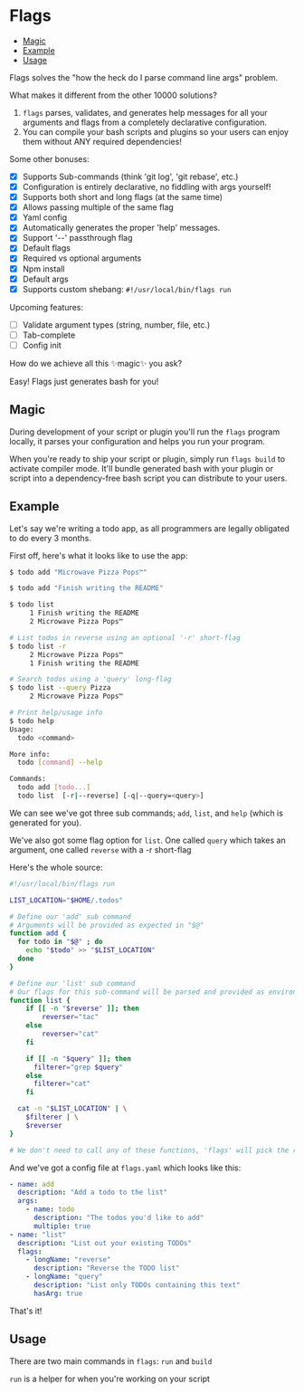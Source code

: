 # Flags


<!-- toc GFM -->

* [Magic](#magic)
* [Example](#example)
* [Usage](#usage)

<!-- tocstop -->

Flags solves the "how the heck do I parse command line args" problem.

What makes it different from the other 10000 solutions?

1. `flags` parses, validates, and generates help messages for all your arguments and flags from a completely declarative configuration.
2.  You can compile your bash scripts and plugins so your users can enjoy them without ANY required dependencies!

Some other bonuses:

- [x] Supports Sub-commands (think 'git log', 'git rebase', etc.)
- [x] Configuration is entirely declarative, no fiddling with args yourself!
- [x] Supports both short and long flags (at the same time) 
- [x] Allows passing multiple of the same flag
- [x] Yaml config
- [x] Automatically generates the proper 'help' messages.
- [x] Support '--' passthrough flag
- [x] Default flags
- [x] Required vs optional arguments
- [x] Npm install
- [x] Default args
- [x] Supports custom shebang: `#!/usr/local/bin/flags run`

Upcoming features:

- [ ] Validate argument types (string, number, file, etc.)
- [ ] Tab-complete
- [ ] Config init

How do we achieve all this ✨magic✨ you ask?

Easy! Flags just generates bash for you!

## Magic

During development of your script or plugin you'll run the `flags` program locally, 
it parses your configuration and helps you run your program.

When you're ready to ship your script or plugin, simply run `flags build` to activate compiler mode.
It'll bundle generated bash with your plugin or script into a dependency-free bash script you can distribute to your users.

## Example

Let's say we're writing a todo app, as all programmers are legally obligated to do every 3 months.

First off, here's what it looks like to use the app:

```bash
$ todo add "Microwave Pizza Pops™"

$ todo add "Finish writing the README"

$ todo list
     1 Finish writing the README
     2 Microwave Pizza Pops™

# List todos in reverse using an optional '-r' short-flag
$ todo list -r
     2 Microwave Pizza Pops™
     1 Finish writing the README

# Search todos using a 'query' long-flag
$ todo list --query Pizza
     2 Microwave Pizza Pops™

# Print help/usage info
$ todo help
Usage:
  todo <command>

More info:
  todo [command] --help

Commands:
  todo add [todo...]
  todo list  [-r|--reverse] [-q|--query=<query>]
```

We can see we've got three sub commands; `add`, `list`, and `help` (which is generated for you).

We've also got some flag option for `list`. One called `query` which takes an argument, one called `reverse` with a -r short-flag


Here's the whole source:

```bash
#!/usr/local/bin/flags run

LIST_LOCATION="$HOME/.todos"

# Define our 'add' sub command
# Arguments will be provided as expected in "$@"
function add {
  for todo in "$@" ; do
    echo "$todo" >> "$LIST_LOCATION"
  done
}

# Define our 'list' sub command
# Our flags for this sub-command will be parsed and provided as environment variables
function list {
    if [[ -n "$reverse" ]]; then
        reverser="tac"
    else
        reverser="cat"
    fi

    if [[ -n "$query" ]]; then
      filterer="grep $query"
    else
      filterer="cat"
    fi

  cat -n "$LIST_LOCATION" | \
    $filterer | \
    $reverser
}

# We don't need to call any of these functions, 'flags' will pick the right command and run it for us.
```

And we've got a config file at `flags.yaml` which looks like this:

```yaml
- name: add
  description: "Add a todo to the list"
  args:
    - name: todo
      description: "The todos you'd like to add"
      multiple: true
- name: "list"
  description: "List out your existing TODOs"
  flags:
    - longName: "reverse"
      description: "Reverse the TODO list"
    - longName: "query"
      description: "List only TODOs containing this text"
      hasArg: true
```

That's it!

## Usage

There are two main commands in `flags`: `run` and `build`

`run` is a helper for when you're working on your script 

